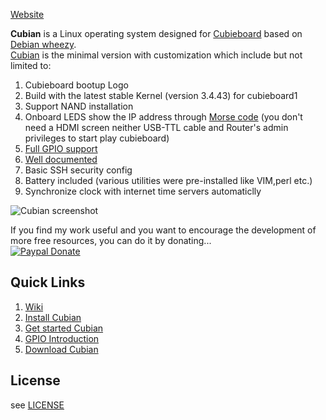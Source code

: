 [Website](http://cubian.org/)  

**Cubian** is a Linux operating system designed for [Cubieboard](http://cubieboard.org/) based on [Debian wheezy](http://www.debian.org/News/2013/20130504).  
[Cubian](http://cubian.org) is the minimal version with customization which include but not limited to:

1. Cubieboard bootup Logo
1. Build with the latest stable Kernel (version 3.4.43) for cubieboard1
1. Support NAND installation
1. Onboard LEDS show the IP address through [Morse code](http://en.wikipedia.org/wiki/Morse_code) (you don't need a HDMI screen neither USB-TTL cable and Router's admin privileges to start play cubieboard)
1. [Full GPIO support](https://github.com/cubieplayer/Cubian/wiki/GPIO-Introduction)
1. [Well documented](https://github.com/cubieplayer/Cubian/wiki/Wiki-Index)
1. Basic SSH security config
1. Battery included (various utilities were pre-installed like VIM,perl etc.)  
1. Synchronize clock with internet time servers automaticlly

<!--There might be a server version in the future which will be based on this version.-->
![Cubian screenshot](http://cubieplayer.github.io/static_files/images/sysinfo.jpg)

If you find my work useful and you want to encourage the development of more free resources, you can do it by donating...  
[![Paypal Donate](https://www.paypalobjects.com/en_US/i/btn/btn_donate_SM.gif)](https://www.paypal.com/cgi-bin/webscr?cmd=_xclick&business=6HF99GCSFFTJW&lc=US&item_name=Donate%20Cubian&item_number=10000&amount=5%2e00&currency_code=USD&button_subtype=services&tax_rate=0%2e000&shipping=0%2e00&bn=PP%2dBuyNowBF%3abtn_paynow_SM%2egif%3aNonHosted)

Quick Links
----
1. [Wiki](https://github.com/cubieplayer/Cubian/wiki/Wiki-Index)
1. [Install Cubian](https://github.com/cubieplayer/Cubian/wiki/Install-Cubian)
1. [Get started Cubian](https://github.com/cubieplayer/Cubian/wiki/Get-started-Cubian)
1. [GPIO Introduction](https://github.com/cubieplayer/Cubian/wiki/GPIO-Introduction)
1. [Download Cubian](http://cubian.org/downloads/)

License
----
see [LICENSE](https://github.com/cubieplayer/Cubian/blob/doc/LICENSE)
